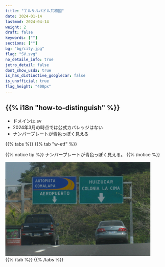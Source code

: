 ```yaml
---
title: "エルサルバドル共和国"
date: 2024-01-14
lastmod: 2024-04-14
weight: 2
draft: false
keywords: [""]
sections: [""]
bg: "bg/city.jpg"
flag: "SV.svg"
no_detaile_info: true
jetro_detail: false
dont_show_usda: true
is_has_distinctive_googlecar: false
is_unofficial: true
flag_height: "400px"
---
```


<div class="main-desciption country-description">
    <h2 class="section-title">{{% i18n "how-to-distinguish" %}}</h2>
    <ul class="rule-list">
        <li>ドメインは<span class="quiz">.sv</span></li>
        <li>2024年3月の時点では公式カバレッジはない</li>
        <li>ナンバープレートが<span class="quiz">青</span>色っぽく見える</li>
    </ul>
</div>


{{% tabs %}}
{{% tab "w-etf" %}}

{{% notice tip %}}
ナンバープレートが<span class="quiz">青</span>色っぽく見える。
{{% /notice %}}
<div class="googlemap-if unclickable">
<img src="./roadsign.jpg" width="90%">
</div>
{{% /tab %}}
{{% /tabs %}}